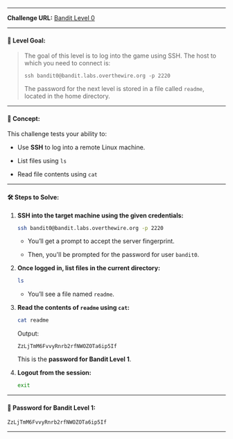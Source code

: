 
---
**Challenge URL:** [Bandit Level 0](https://overthewire.org/wargames/bandit/bandit0.html)

---

#### 🔐 Level Goal:

> The goal of this level is to log into the game using SSH. The host to which you need to connect is:
> 
> ```
> ssh bandit0@bandit.labs.overthewire.org -p 2220
> ```
> 
> The password for the next level is stored in a file called `readme`, located in the home directory.

---

#### 🧠 Concept:

This challenge tests your ability to:

- Use **SSH** to log into a remote Linux machine.
    
- List files using `ls`
    
- Read file contents using `cat`
    

---

#### 🛠️ Steps to Solve:

1. **SSH into the target machine using the given credentials:**
    
    ```bash
    ssh bandit0@bandit.labs.overthewire.org -p 2220
    ```
    
    - You’ll get a prompt to accept the server fingerprint.
        
    - Then, you'll be prompted for the password for user `bandit0`.
        
2. **Once logged in, list files in the current directory:**
    
    ```bash
    ls
    ```
    
    - You’ll see a file named `readme`.
        
3. **Read the contents of `readme` using `cat`:**
    
    ```bash
    cat readme
    ```
    
    Output:
    
    ```
    ZzLjTmM6FvvyRnrb2rfNWOZOTa6ip5If
    ```
    
    This is the **password for Bandit Level 1**.
    
4. **Logout from the session:**
    
    ```bash
    exit
    ```
    

---

#### 🔑 Password for Bandit Level 1:

```
ZzLjTmM6FvvyRnrb2rfNWOZOTa6ip5If
```

---
